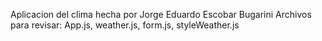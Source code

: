 Aplicacion del clima hecha por Jorge Eduardo Escobar Bugarini
Archivos para revisar: App.js, weather.js, form.js, styleWeather.js
